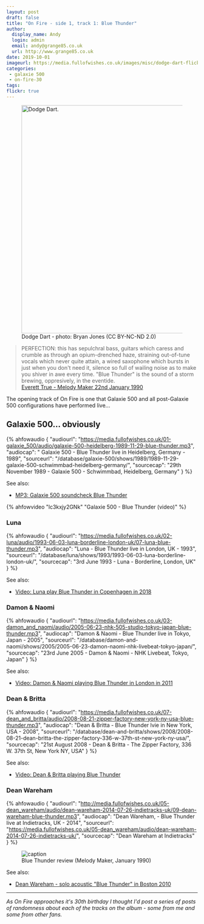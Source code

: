 ```yaml
---
layout: post
draft: false
title: "On Fire - side 1, track 1: Blue Thunder"
author:
  display_name: Andy
  login: admin
  email: andy@grange85.co.uk
  url: http://www.grange85.co.uk
date: 2019-10-01
imageurl: https://media.fullofwishes.co.uk/images/misc/dodge-dart-flickr-bwjones-15644385349.jpg
categories:
 - galaxie 500
 - on-fire-30
tags:
flickr: true
---
```

<figure class="caption aligncenter"><a data-flickr-embed="true"  href="https://www.flickr.com/photos/bwjones/15644385349/in/faves-78462059@N00/" title="Dodge Dart."><img src="https://live.staticflickr.com/5616/15644385349_f18d6f7111_c.jpg" width="800" height="600" alt="Dodge Dart."></a><figcaption class="caption-text">Dodge Dart - photo: Bryan Jones (CC BY-NC-ND 2.0)</figcaption></figure>
<blockquote>PERFECTION: this has sepulchral bass, guitars which caress and crumble as through an opium-drenched haze, straining out-of-tune vocals which never quite attain, a wired saxophone which bursts in just when you don't need it, silence so full of wailing noise as to make you shiver in awe every time. "Blue Thunder" is the sound of a storm brewing, oppresively, in the eventide.
<footer><a href="https://media.fullofwishes.co.uk/01-galaxie_500/pictures/1990-01-22-everett-true-reviews-blue-thunder.jpg">Everett True - Melody Maker 22nd January 1990</a></footer>
</blockquote>

The opening track of On Fire is one that Galaxie 500 and all post-Galaxie 500 configurations have performed live...


## Galaxie 500... obviously
 {% ahfowaudio {
  "audiourl": "https://media.fullofwishes.co.uk/01-galaxie_500/audio/galaxie-500-heidelberg-1989-11-29-blue-thunder.mp3",
  "audiocap": " Galaxie 500 - Blue Thunder live in Heidelberg, Germany - 1989",
  "sourceurl": "/database/galaxie-500/shows/1989/1989-11-29-galaxie-500-schwimmbad-heidelberg-germany/",
  "sourcecap": "29th November 1989 - Galaxie 500 - Schwimmbad, Heidelberg, Germany"
  } %}

See also:
 - <a href="/2008/05/24/mp3-galaxie-500-soundcheck-blue-thunder/">MP3: Galaxie 500 soundcheck Blue Thunder</a>

{% ahfowvideo "lc3kxjy2GNk" "Galaxie 500 - Blue Thunder (video)" %}

### Luna

 {% ahfowaudio {
  "audiourl": "https://media.fullofwishes.co.uk/02-luna/audio/1993-06-03-luna-borderline-london-uk/07-luna-blue-thunder.mp3",
  "audiocap": "Luna - Blue Thunder live in London, UK - 1993",
  "sourceurl": "/database/luna/shows/1993/1993-06-03-luna-borderline-london-uk/",
  "sourcecap": "3rd June 1993 - Luna - Borderline, London, UK"
  } %}

See also:
 - <a href="https://youtu.be/axyegzAgvQc">Video: Luna play Blue Thunder in Copenhagen in 2018</a>


### Damon & Naomi

 {% ahfowaudio {
  "audiourl": "https://media.fullofwishes.co.uk/03-damon_and_naomi/audio/2005-06-23-nhk-505-studio-tokyo-japan-blue-thunder.mp3",
  "audiocap": "Damon & Naomi - Blue Thunder live in Tokyo, Japan - 2005",
  "sourceurl": "/database/damon-and-naomi/shows/2005/2005-06-23-damon-naomi-nhk-livebeat-tokyo-japan/",
  "sourcecap": "23rd June 2005 - Damon & Naomi - NHK Livebeat, Tokyo, Japan"
  } %}

See also:
- <a href="https://youtu.be/N4daKca_wO4">Video: Damon & Naomi playing Blue Thunder in London in 2011</a>

### Dean & Britta

 {% ahfowaudio {
  "audiourl": "https://media.fullofwishes.co.uk/07-dean_and_britta/audio/2008-08-21-zipper-factory-new-york-ny-usa-blue-thunder.mp3",
  "audiocap": "Dean & Britta - Blue Thunder lvie in New York, USA - 2008",
  "sourceurl": "/database/dean-and-britta/shows/2008/2008-08-21-dean-britta-the-zipper-factory-336-w-37th-st-new-york-ny-usa/",
  "sourcecap": "21st August 2008 - Dean & Britta - The Zipper Factory, 336 W. 37th St, New York NY, USA"
  } %}

See also:
 - <a href="/2019/04/11/dean-and-britta-blue-thunder-fingerprints/">Video: Dean & Britta playing Blue Thunder</a>

### Dean Wareham

 {% ahfowaudio {
  "audiourl": "http://media.fullofwishes.co.uk/05-dean_wareham/audio/dean-wareham-2014-07-26-indietracks-uk/09-dean-wareham-blue-thunder.mp3",
  "audiocap": "Dean Wareham, - Blue Thunder live at Indietracks, UK - 2014",
  "sourceurl": "https://media.fullofwishes.co.uk/05-dean_wareham/audio/dean-wareham-2014-07-26-indietracks-uk/",
  "sourcecap": "Dean Wareham at Indietracks"
  } %}

<figure class="caption aligncenter"><img src="https://media.fullofwishes.co.uk/01-galaxie_500/pictures/1990022_MM_ET_Blue-Thunder.jpg" alt="caption" /><figcaption class="caption-text">Blue Thunder review (Melody Maker, January 1990)</figcaption></figure>

See also:
 - <a href="https://youtu.be/uyi0M2hGjqA">Dean Wareham - solo acoustic "Blue Thunder" in Boston 2010</a>

---

_As On Fire approaches it's 30th birthday I thought I'd post a series of posts of randomness about each of the tracks on the album - some from me and some from other fans._
